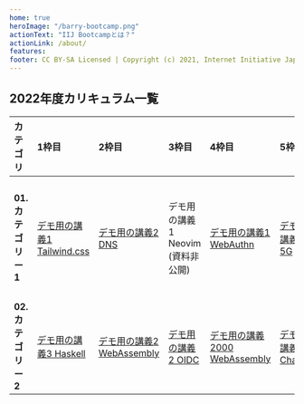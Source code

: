 ```yaml
---
home: true
heroImage: "/barry-bootcamp.png"
actionText: "IIJ Bootcampとは？"
actionLink: /about/
features:
footer: CC BY-SA Licensed | Copyright (c) 2021, Internet Initiative Japan Inc.
---
```


## 2022年度カリキュラム一覧

<!-- BOOTCAMP-LGW BEGIN LESSONS TABLE -->
| カテゴリ | 1枠目 | 2枠目 | 3枠目 | 4枠目 | 5枠目 | 6枠目 | 7枠目 |
| :-- | :-- | :-- | :-- | :-- | :-- | :-- | :-- |
| **01. カテゴリー1** | [デモ用の講義1 Tailwind.css](https://github.com/) | [デモ用の講義2 DNS](https://github.com/) | デモ用の講義1 Neovim<br>(資料非公開) | [デモ用の講義1 WebAuthn](https://github.com/igrep/) | [デモ用の講義1 5G](https://github.com/) | [デモ用の講義1 Rust](https://github.com/) | [デモ用の講義1 葵祭](https://github.com/) |
| **02. カテゴリー2** | [デモ用の講義3 Haskell](https://github.com/igrep/) | [デモ用の講義2 WebAssembly](https://github.com/igrep/igreque.info) | [デモ用の講義2 OIDC](https://github.com/) | [デモ用の講義2000 WebAssembly](https://github.com/) | [デモ用の講義2 ChatGPT](https://github.com/igrep/) |
<!-- BOOTCAMP-LGW END LESSONS TABLE -->
